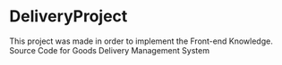 # DeliveryProject
This project was made in order to implement the Front-end Knowledge.
Source Code for Goods Delivery Management System
